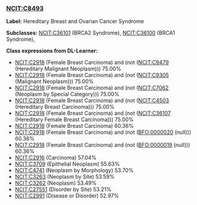 
### [NCIT:C8493](http://purl.obolibrary.org/obo/NCIT_C8493)
**Label:** Hereditary Breast and Ovarian Cancer Syndrome

**Subclasses:** [NCIT:C36101](http://purl.obolibrary.org/obo/NCIT_C36101) (BRCA2 Syndrome), [NCIT:C36100](http://purl.obolibrary.org/obo/NCIT_C36100) (BRCA1 Syndrome), 

**Class expressions from DL-Learner:**

- [NCIT:C2918](http://purl.obolibrary.org/obo/NCIT_C2918) (Female Breast Carcinoma) and (not ([NCIT:C9479](http://purl.obolibrary.org/obo/NCIT_C9479) (Hereditary Malignant Neoplasm))) 75.00%
- [NCIT:C2918](http://purl.obolibrary.org/obo/NCIT_C2918) (Female Breast Carcinoma) and (not ([NCIT:C9305](http://purl.obolibrary.org/obo/NCIT_C9305) (Malignant Neoplasm))) 75.00%
- [NCIT:C2918](http://purl.obolibrary.org/obo/NCIT_C2918) (Female Breast Carcinoma) and (not ([NCIT:C7062](http://purl.obolibrary.org/obo/NCIT_C7062) (Neoplasm by Special Category))) 75.00%
- [NCIT:C2918](http://purl.obolibrary.org/obo/NCIT_C2918) (Female Breast Carcinoma) and (not ([NCIT:C4503](http://purl.obolibrary.org/obo/NCIT_C4503) (Hereditary Breast Carcinoma))) 75.00%
- [NCIT:C2918](http://purl.obolibrary.org/obo/NCIT_C2918) (Female Breast Carcinoma) and (not ([NCIT:C36107](http://purl.obolibrary.org/obo/NCIT_C36107) (Hereditary Female Breast Carcinoma))) 75.00%
- [NCIT:C2918](http://purl.obolibrary.org/obo/NCIT_C2918) (Female Breast Carcinoma) 60.36%
- [NCIT:C2918](http://purl.obolibrary.org/obo/NCIT_C2918) (Female Breast Carcinoma) and (not ([BFO:0000020](http://purl.obolibrary.org/obo/BFO_0000020) (null))) 60.36%
- [NCIT:C2918](http://purl.obolibrary.org/obo/NCIT_C2918) (Female Breast Carcinoma) and (not ([BFO:0000019](http://purl.obolibrary.org/obo/BFO_0000019) (null))) 60.36%
- [NCIT:C2916](http://purl.obolibrary.org/obo/NCIT_C2916) (Carcinoma) 57.04%
- [NCIT:C3709](http://purl.obolibrary.org/obo/NCIT_C3709) (Epithelial Neoplasm) 55.63%
- [NCIT:C4741](http://purl.obolibrary.org/obo/NCIT_C4741) (Neoplasm by Morphology) 53.70%
- [NCIT:C3263](http://purl.obolibrary.org/obo/NCIT_C3263) (Neoplasm by Site) 53.59%
- [NCIT:C3262](http://purl.obolibrary.org/obo/NCIT_C3262) (Neoplasm) 53.49%
- [NCIT:C27551](http://purl.obolibrary.org/obo/NCIT_C27551) (Disorder by Site) 53.21%
- [NCIT:C2991](http://purl.obolibrary.org/obo/NCIT_C2991) (Disease or Disorder) 52.97%


